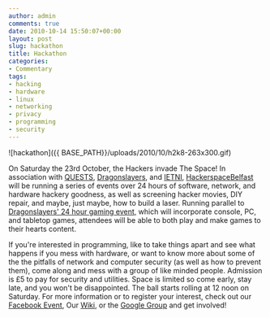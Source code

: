 ```yaml
---
author: admin
comments: true
date: 2010-10-14 15:50:07+00:00
layout: post
slug: hackathon
title: Hackathon
categories:
- Commentary
tags:
- hacking
- hardware
- linux
- networking
- privacy
- programming
- security
---
```


![hackathon]({{ BASE_PATH}}/uploads/2010/10/h2k8-263x300.gif)

On Saturday the 23rd October, the Hackers invade The Space!
In association with [QUESTS](http://bit.ly/QUB_QUESTS), [Dragonslayers](http://bit.ly/dragonslayers), and [IETNI](http://bit.ly/IETNI), [HackerspaceBelfast](http://hackerspaces.org/wiki/HackerspaceBelfast) will be running a series of events over 24 hours of software, network, and hardware hackery goodness, as well as screening hacker movies, DIY repair, and maybe, just maybe, how to build a laser. Running parallel to [Dragonslayers' 24 hour gaming event,](http://bit.ly/QUBDS24) which will incorporate console, PC, and tabletop games, attendees will be able to both play and make games to their hearts content.

If you're interested in programming, like to take things apart and see what happens if you mess with hardware, or want to know more about some of the the pitfalls of network and computer security (as well as how to prevent them), come along and mess with a group of like minded people.
Admission is £5 to pay for security and utilities. Space is limited so come early, stay late, and you won't be disappointed. The ball starts rolling at 12 noon on Saturday.
For more information or to register your interest, check out our [Facebook Event](http://bit.ly/hackathonNI), Our [Wiki](http://hackerspaces.org/wiki/HackathonBelfast), or the [Google Group](http://groups.google.com/group/belfast-hackspace-working-group) and get involved!
